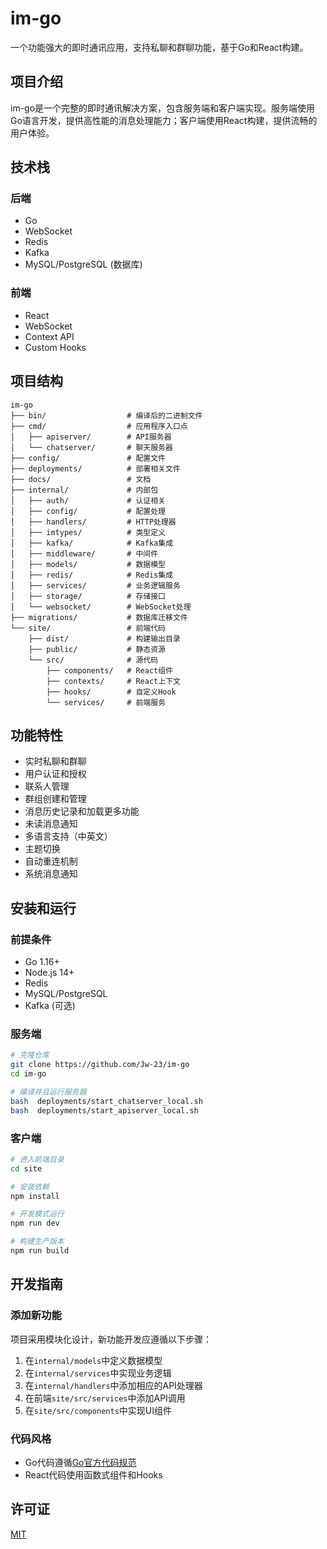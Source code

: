 # im-go

一个功能强大的即时通讯应用，支持私聊和群聊功能，基于Go和React构建。

## 项目介绍

im-go是一个完整的即时通讯解决方案，包含服务端和客户端实现。服务端使用Go语言开发，提供高性能的消息处理能力；客户端使用React构建，提供流畅的用户体验。

## 技术栈

### 后端
- Go
- WebSocket
- Redis
- Kafka
- MySQL/PostgreSQL (数据库)

### 前端
- React
- WebSocket
- Context API
- Custom Hooks

## 项目结构

```
im-go
├── bin/                  # 编译后的二进制文件
├── cmd/                  # 应用程序入口点
│   ├── apiserver/        # API服务器
│   └── chatserver/       # 聊天服务器
├── config/               # 配置文件
├── deployments/          # 部署相关文件
├── docs/                 # 文档
├── internal/             # 内部包
│   ├── auth/             # 认证相关
│   ├── config/           # 配置处理
│   ├── handlers/         # HTTP处理器
│   ├── imtypes/          # 类型定义
│   ├── kafka/            # Kafka集成
│   ├── middleware/       # 中间件
│   ├── models/           # 数据模型
│   ├── redis/            # Redis集成
│   ├── services/         # 业务逻辑服务
│   ├── storage/          # 存储接口
│   └── websocket/        # WebSocket处理
├── migrations/           # 数据库迁移文件
└── site/                 # 前端代码
    ├── dist/             # 构建输出目录
    ├── public/           # 静态资源
    └── src/              # 源代码
        ├── components/   # React组件
        ├── contexts/     # React上下文
        ├── hooks/        # 自定义Hook
        └── services/     # 前端服务
```

## 功能特性

- 实时私聊和群聊
- 用户认证和授权
- 联系人管理
- 群组创建和管理
- 消息历史记录和加载更多功能
- 未读消息通知
- 多语言支持（中英文）
- 主题切换
- 自动重连机制
- 系统消息通知

## 安装和运行

### 前提条件
- Go 1.16+
- Node.js 14+
- Redis
- MySQL/PostgreSQL
- Kafka (可选)

### 服务端

```bash
# 克隆仓库
git clone https://github.com/Jw-23/im-go
cd im-go

# 编译并且运行服务器
bash  deployments/start_chatserver_local.sh
bash  deployments/start_apiserver_local.sh 

```

### 客户端

```bash
# 进入前端目录
cd site

# 安装依赖
npm install

# 开发模式运行
npm run dev

# 构建生产版本
npm run build
```

## 开发指南

### 添加新功能

项目采用模块化设计，新功能开发应遵循以下步骤：

1. 在`internal/models`中定义数据模型
2. 在`internal/services`中实现业务逻辑
3. 在`internal/handlers`中添加相应的API处理器
4. 在前端`site/src/services`中添加API调用
5. 在`site/src/components`中实现UI组件

### 代码风格

- Go代码遵循[Go官方代码规范](https://golang.org/doc/effective_go)
- React代码使用函数式组件和Hooks


## 许可证

[MIT](LICENSE) 
